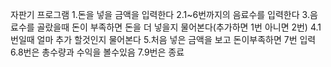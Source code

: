 자판기 프로그램
1.돈을 넣을 금액을 입력한다
2.1~6번까지의 음료수를 입력한다
3.음료수를 골랐을때 돈이 부족하면 돈을 더 넣을지 물어본다(추가하면 1번 아니면 2번)
4.1번일때 얼마 추가 할것인지 물어본다
5.처음 넣은 금액을 보고 돈이부족하면 7번 입력
6.8번은 총수량과 수익을 볼수있음
7.9번은 종료 
